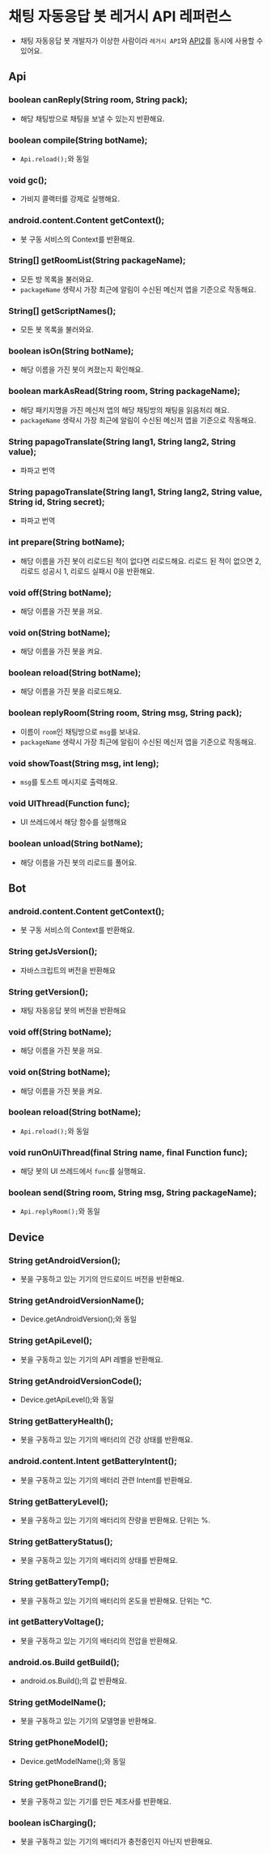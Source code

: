 # 채팅 자동응답 봇 레거시 API 레퍼런스
* 채팅 자동응답 봇 개발자가 이상한 사람이라 `레거시 API`와 [API2](Api2.md)를 동시에 사용할 수 있어요.

## Api
### boolean canReply(String room, String pack);
* 해당 채팅방으로 채팅을 보낼 수 있는지 반환해요. 
### boolean compile(String botName);
* `Api.reload();`와 동일
### void gc();
* 가비지 콜랙터를 강제로 실행해요.
### android.content.Content getContext();
* 봇 구동 서비스의 Context를 반환해요.
### String[] getRoomList(String packageName);
* 모든 방 목록을 불러와요.
* `packageName` 생략시 가장 최근에 알림이 수신된 메신저 앱을 기준으로 작동해요.
### String[] getScriptNames();
* 모든 봇 목록을 불러와요.
### boolean isOn(String botName);
* 해당 이름을 가진 봇이 켜졌는지 확인해요.
### boolean markAsRead(String room, String packageName);
* 해당 패키지명을 가진 메신저 앱의 해당 채팅방의 채팅을 읽음처리 해요.
* `packageName` 생략시 가장 최근에 알림이 수신된 메신저 앱을 기준으로 작동해요.
### String papagoTranslate(String lang1, String lang2, String value);
* 파파고 번역
### String papagoTranslate(String lang1, String lang2, String value, String id, String secret);
* 파파고 번역
### int prepare(String botName);
* 해당 이름을 가진 봇이 리로드된 적이 없다면 리로드해요. 리로드 된 적이 없으면 2, 리로드 성공시 1, 리로드 실패시 0을 반환해요.
### void off(String botName);
* 해당 이름을 가진 봇을 꺼요.
### void on(String botName);
* 해당 이름을 가진 봇을 켜요.
### boolean reload(String botName);
* 해당 이름을 가진 봇을 리로드해요.
### boolean replyRoom(String room, String msg, String pack);
* 이름이 `room`인 채팅방으로 `msg`를 보내요.
* `packageName` 생략시 가장 최근에 알림이 수신된 메신저 앱을 기준으로 작동해요.
### void showToast(String msg, int leng);
* `msg`를 토스트 메시지로 출력해요.
### void UIThread(Function func);
* UI 쓰레드에서 해당 함수를 실행해요
### boolean unload(String botName);
* 해당 이름을 가진 봇의 리로드를 풀어요.

## Bot
### android.content.Content getContext();
* 봇 구동 서비스의 Context를 반환해요.
### String getJsVersion();
* 자바스크립트의 버전을 반환해요
### String getVersion();
* 채팅 자동응답 봇의 버전을 반환해요
### void off(String botName);
* 해당 이름을 가진 봇을 꺼요.
### void on(String botName);
* 해당 이름을 가진 봇을 켜요.
### boolean reload(String botName);
* `Api.reload();`와 동일
### void runOnUiThread(final String name, final Function func);
* 해당 봇의 UI 쓰레드에서 `func`를 실행해요.
### boolean send(String room, String msg, String packageName);
* `Api.replyRoom();`와 동일

## Device
### String getAndroidVersion();
* 봇을 구동하고 있는 기기의 안드로이드 버전을 반환해요.
### String getAndroidVersionName();
* Device.getAndroidVersion();와 동일
### String getApiLevel();
* 봇을 구동하고 있는 기기의 API 레벨을 반환해요.
### String getAndroidVersionCode();
* Device.getApiLevel();와 동일
### String getBatteryHealth();
* 봇을 구동하고 있는 기기의 배터리의 건강 상태를 반환해요.
### android.content.Intent getBatteryIntent();
* 봇을 구동하고 있는 기기의 배터리 관련 Intent를 반환해요.
### String getBatteryLevel();
* 봇을 구동하고 있는 기기의 배터리의 잔량을 반환해요. 단위는 %.
### String getBatteryStatus();
* 봇을 구동하고 있는 기기의 배터리의 상태를 반환해요.
### String getBatteryTemp();
* 봇을 구동하고 있는 기기의 배터리의 온도을 반환해요. 단위는 ℃.
### int getBatteryVoltage();
* 봇을 구동하고 있는 기기의 배터리의 전압을 반환해요.
### android.os.Build getBuild();
* android.os.Build();의 값 반환해요.
### String getModelName();
* 봇을 구동하고 있는 기기의 모델명을 반환해요.
### String getPhoneModel();
* Device.getModelName();와 동일
### String getPhoneBrand();
* 봇을 구동하고 있는 기기를 만든 제조사를 반환해요.
### boolean isCharging();
* 봇을 구동하고 있는 기기의 배터리가 충전중인지 아닌지 반환해요.

